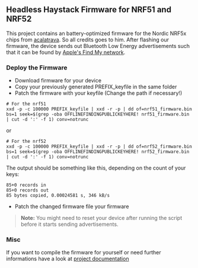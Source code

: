 ## Headless Haystack Firmware for NRF51 and NRF52

This project contains an battery-optimized firmware for the Nordic NRF5x chips from [acalatrava](https://github.com/acalatrava/openhaystack-firmware). So all credits goes to him. 
After flashing our firmware, the device sends out Bluetooth Low Energy advertisements such that it can be found by [Apple's Find My network](https://developer.apple.com/find-my/).


### Deploy the Firmware

- Download firmware for your device
- Copy your previously generated PREFIX_keyfile in the same folder 
- Patch the firmware with your keyfile (Change the path if necessary!)

```
# For the nrf51
xxd -p -c 100000 PREFIX_keyfile | xxd -r -p | dd of=nrf51_firmware.bin bs=1 seek=$(grep -oba OFFLINEFINDINGPUBLICKEYHERE! nrf51_firmware.bin | cut -d ':' -f 1) conv=notrunc
```
or 
```
# For the nrf52
xxd -p -c 100000 PREFIX_keyfile | xxd -r -p | dd of=nrf52_firmware.bin bs=1 seek=$(grep -oba OFFLINEFINDINGPUBLICKEYHERE! nrf52_firmware.bin | cut -d ':' -f 1) conv=notrunc
```

The output should be something like this, depending on the count of your keys:
```
85+0 records in
85+0 records out
85 bytes copied, 0.00024581 s, 346 kB/s
```

- Patch the changed firmware file your firmware 

> **Note:** You might need to reset your device after running the script before it starts sending advertisements.

### Misc

If you want to compile the firmware for yourself or need further informations have a look at [project documentation](https://github.com/acalatrava/openhaystack-firmware/blob/main/apps/openhaystack-alternative/README.md)